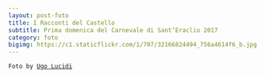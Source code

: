 ```yaml
---
layout: post-foto
title: I Racconti del Castello
subtitle: Prima domenica del Carnevale di Sant’Eraclio 2017
category: foto
bigimg: https://c1.staticflickr.com/1/707/32166824494_756a4614f6_b.jpg
---
```

<div class="flickr-album-contaier" data-photoset="72157678956071090"></div>
<code>Foto by <a href="http://www.santeraclio.altervista.org/il-carnevale/carnevale-2017.html" title="Foto by Ugo Lucidi">Ugo Lucidi</a></code>
